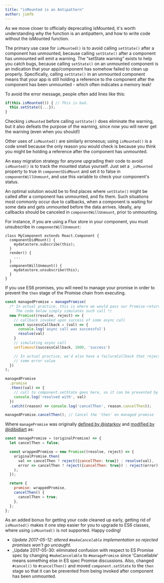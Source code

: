 ```yaml
---
title: "isMounted is an Antipattern"
author: jimfb
---
```


As we move closer to officially deprecating isMounted, it's worth understanding why the function is an antipattern, and how to write code without the isMounted function.

The primary use case for `isMounted()` is to avoid calling `setState()` after a component has unmounted, because calling `setState()` after a component has unmounted will emit a warning. The “setState warning” exists to help you catch bugs, because calling `setState()` on an unmounted component is an indication that your app/component has somehow failed to clean up properly. Specifically, calling `setState()` in an unmounted component means that your app is still holding a reference to the component after the component has been unmounted - which often indicates a memory leak!

To avoid the error message, people often add lines like this:

```js
if(this.isMounted()) { // This is bad.
  this.setState({...});
}
```

Checking `isMounted` before calling `setState()` does eliminate the warning, but it also defeats the purpose of the warning, since now you will never get the warning (even when you should!)

Other uses of `isMounted()` are similarly erroneous; using `isMounted()` is a code smell because the only reason you would check is because you think you might be holding a reference after the component has unmounted.

An easy migration strategy for anyone upgrading their code to avoid `isMounted()` is to track the mounted status yourself.  Just set a `_isMounted` property to true in `componentDidMount` and set it to false in `componentWillUnmount`, and use this variable to check your component's status.

An optimal solution would be to find places where `setState()` might be called after a component has unmounted, and fix them. Such situations most commonly occur due to callbacks, when a component is waiting for some data and gets unmounted before the data arrives. Ideally, any callbacks should be canceled in `componentWillUnmount`, prior to unmounting.

For instance, if you are using a Flux store in your component, you must unsubscribe in `componentWillUnmount`:

```javascript{9}
class MyComponent extends React.Component {
  componentDidMount() {
    mydatastore.subscribe(this);
  }
  render() {
    ...
  }
  componentWillUnmount() {
    mydatastore.unsubscribe(this);
  }
}
```

If you use ES6 promises, you will need to manage your promise in order to prevent the `then` stage of the Promise chain from executing. 

```js
const managedPromise = managePromise(
  /* In actual practice, this is where we would pass our Promise-returning async call: 
     The code below simply simulates such call */
  new Promise((resolve, reject) => {
    // callback invoked upon success of some async call
    const successCallback = (val) => {
      console.log('async call was successful')
      resolve(val)
    }
    // simulating async call
    setTimeout(successCallback, 1000, 'success')

    // In actual practice, we'd also have a failureCallback that reject()'s the promise with
    // some error value
  })
);

managedPromise
  .promise
  .then((val) => {
    // call to component.setState goes here, so it can be prevented by cancelThen()
    console.log('resolved with', val)
  })
  .catch((reason) => console.log('cancelThen', reason.cancelThen));

managedPromise.cancelThen(); // Cancel the 'then' on managed promise
```

Where `managePromise` was originally [defined by @istarkov](https://github.com/facebook/react/issues/5465#issuecomment-157888325) and [modified by @idibidiart](https://github.com/facebook/react/issues/9801) as:

```js
const managePromise = (originalPromise) => {
  let cancelThen = false;

  const wrappedPromise = new Promise((resolve, reject) => {
    originalPromise.then(
      val => cancelThen ? reject({cancelThen: true}) : resolve(val),
      error => cancelThen ? reject({cancelThen: true}) : reject(error)
    );
  });

  return {
    promise: wrappedPromise,
    cancelThen() {
      cancelThen = true;
    },
  };
};
```
As an added bonus for getting your code cleaned up early, getting rid of `isMounted()` makes it one step easier for you to upgrade to ES6 classes, where using `isMounted()` is not supported.  Happy coding!

* _Update 2017-05-12: altered `#makeCancelable` implementation so rejected promises won't go uncaught._
* _Update 2017-05-30: eliminated confusion with respect to ES Promise spec by changing `#makeCancelable` to `#managePromise` since 'Cancellable' means something else in ES spec Promise discussions. Also, changed `#cancel()` to `#cancelThen()` and moved `component.setState` to the `then` stage so that it can be prevented from being invoked after component has been unmounted.


